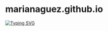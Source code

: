 # marianaguez.github.io
[![Typing SVG](https://readme-typing-svg.herokuapp.com/?lines=Hi,+here+Mariana;Welcome)](https://git.io/typing-svg)
